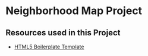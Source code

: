 # Neighborhood Map Project



## Resources used in this Project

* [HTML5 Boilerplate Template](https://html5boilerplate.com/)
